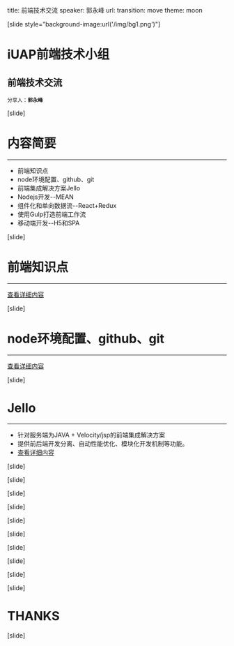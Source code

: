 title: 前端技术交流 
speaker: 郭永峰
url: 
transition: move
theme: moon

[slide style="background-image:url('/img/bg1.png')"]
# iUAP前端技术小组
## 前端技术交流
<small>分享人：**郭永峰**</small>

[slide]

# 内容简要
---

- 前端知识点
- node环境配置、github、git
- 前端集成解决方案Jello
- Nodejs开发--MEAN
- 组件化和单向数据流--React+Redux
- 使用Gulp打造前端工作流
- 移动端开发--H5和SPA

[slide]
# 前端知识点
---

[查看详细内容](https://github.com/iUAP-FE/feclub/blob/master/fe-knowledge.md)

[slide]
# node环境配置、github、git
---

[查看详细内容](https://github.com/iUAP-FE/feclub/blob/master/conf.md)

[slide]
# Jello
---

- 针对服务端为JAVA + Velocity/jsp的前端集成解决方案
- 提供前后端开发分离、自动性能优化、模块化开发机制等功能。
- [查看详细内容](https://github.com/iUAP-FE/feclub/blob/master/jello.md)


[slide]

[slide]

[slide]

[slide]

[slide]

[slide]

[slide]

[slide]

[slide]

[slide]

# THANKS

[slide]